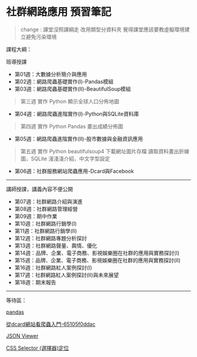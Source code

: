 # 社群網路應用 預習筆記

> change : 課堂沒照課綱走 改用類型分資料夾
> 覺得課堂應該要教虛擬環境建立避免污染環境

課程大綱：

班導授課

* 第01週：大數據分析簡介與應用
* 第02週：網路爬蟲基礎實作(I)-Pandas模組
* 第03週：網路爬蟲基礎實作(II)-BeautifulSoup模組

> 第三週 實作 Python 顯示全球人口分佈地圖

* 第04週：網路爬蟲進階實作(I)-Python與SQLite資料庫

> 第四週 實作 Python Pandas 畫出成績分佈圖

* 第05週：網路爬蟲進階實作(II)-股市數據與金融資訊應用

>  第五週 實作 Python beautifulsoup4 下載網址圖片存檔
>  讀取資料畫出折線圖，SQLite 淺淺淺介紹，中文字型設定

* 第06週：社群服務網站爬蟲應用-Dcard與Facebook

<hr>

講師授課，講義內容不便公開

* 第07週：社群網路介紹與演進
* 第08週：社群網路管理經營
* 第09週：期中作業
* 第10週：社群網路行銷學(I)
* 第11週：社群網路行銷學(II)
* 第12週：社群網路專題分析探討
* 第13週：社群網路聲量、輿情、優化
* 第14週：品牌、企業、電子商務、影視娛樂圈在社群的應用與實務探討(I)
* 第15週：品牌、企業、電子商務、影視娛樂圈在社群的應用與實務探討(II)
* 第16週：社群網路紅人案例探討(I)
* 第17週：社群網路紅人案例探討(II)與未來展望
* 第18週：期末報告

<hr>

等待區：

[pandas](https://www.learncodewithmike.com/2020/10/python-pandas-series-tutorial.html)

[從dcard網站看爬蟲入門-65105f0ddac](https://medium.com/pyladies-taiwan/從dcard網站看爬蟲入門-65105f0ddac)

[JSON Viewer](https://ithelp.ithome.com.tw/articles/10204351)

[CSS Selector (選擇器)定位](https://blog.jiatool.com/posts/sorted-out-css-selector/)
